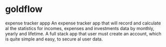 # goldflow
expense tracker appp
An expense tracker app that will record and calculate al the statistics for incomes,
expenses and investments data by monthly, yearly and lifetime. A full stack app that user
must create an account, which is quite simple and easy, to secure al user data.
